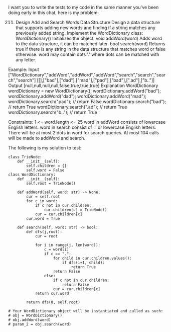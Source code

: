 I want you to write the tests to my code in the same manner you've been doing early in this chat, here is my problem:

 211. Design Add and Search Words Data Structure 
 Design a data structure that supports adding new words and finding if a string matches any previously added string. 
 Implement the WordDictionary class: 
 	WordDictionary() Initializes the object. 
 	void addWord(word) Adds word to the data structure, it can be matched later. 
 	bool search(word) Returns true if there is any string in the data structure that matches word or false otherwise. word may contain dots '.' where dots can be matched with any letter. 
   
 Example: 
 Input 
 ["WordDictionary","addWord","addWord","addWord","search","search","search","search"] 
 [[],["bad"],["dad"],["mad"],["pad"],["bad"],[".ad"],["b.."]] 
 Output 
 [null,null,null,null,false,true,true,true] 
 Explanation 
 WordDictionary wordDictionary = new WordDictionary(); 
 wordDictionary.addWord("bad"); 
 wordDictionary.addWord("dad"); 
 wordDictionary.addWord("mad"); 
 wordDictionary.search("pad"); // return False 
 wordDictionary.search("bad"); // return True 
 wordDictionary.search(".ad"); // return True 
 wordDictionary.search("b.."); // return True 
   
 Constraints: 
 	1 <= word.length <= 25 
 	word in addWord consists of lowercase English letters. 
 	word in search consist of '.' or lowercase English letters. 
 	There will be at most 2 dots in word for search queries. 
 	At most 104 calls will be made to addWord and search. 

The following is my solution to test:
```
class TrieNode:
    def __init__(self):
        self.children = {}
        self.word = False
class WordDictionary:
    def __init__(self):
        self.root = TrieNode()
        
    def addWord(self, word: str) -> None:
        cur = self.root
        for c in word:
            if c not in cur.children:
                cur.children[c] = TrieNode()
            cur = cur.children[c]
        cur.word = True
        
    def search(self, word: str) -> bool:
        def dfs(j,root):
            cur = root

            for i in range(j, len(word)):
                c = word[i]
                if c == ".":
                    for child in cur.children.values():
                        if dfs(i+1, child):
                            return True
                    return False
                else: 
                    if c not in cur.children:
                        return False
                    cur = cur.children[c]
            return cur.word
        
        return dfs(0, self.root)

# Your WordDictionary object will be instantiated and called as such:
# obj = WordDictionary()
# obj.addWord(word)
# param_2 = obj.search(word)
```
